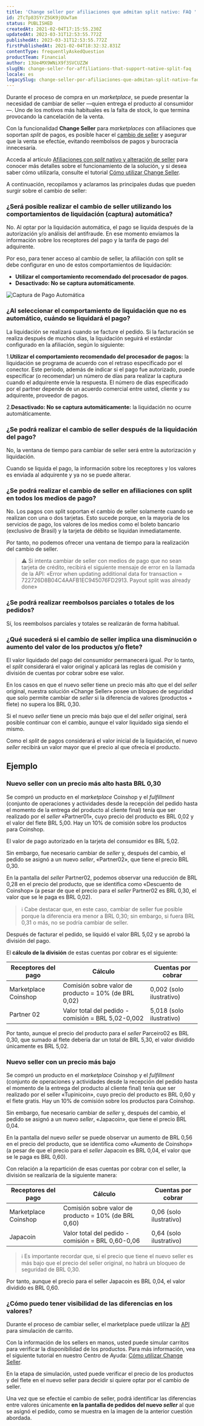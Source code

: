 ```yaml
---
title: 'Change seller por afiliaciones que admitan split nativo: FAQ '
id: 2TcTp83SYrZ5GK9jOUwTam
status: PUBLISHED
createdAt: 2021-02-04T17:15:55.230Z
updatedAt: 2023-03-31T12:53:55.772Z
publishedAt: 2023-03-31T12:53:55.772Z
firstPublishedAt: 2021-02-04T18:32:32.831Z
contentType: frequentlyAskedQuestion
productTeam: Financial
author: 13Ue4MX9WNiX9f3SVCUZZW
slugEN: change-seller-for-affiliations-that-support-native-split-faq
locale: es
legacySlug: change-seller-por-afiliaciones-que-admitan-split-nativo-faq
---
```


Durante el proceso de compra en un *marketplace*, se puede presentar la necesidad de cambiar de seller —quien entrega el producto al consumidor—. Uno de los motivos más habituales es la falta de stock, lo que termina provocando la cancelación de la venta. 

Con la funcionalidad __Change Seller__ para *marketplaces* con afiliaciones que soportan *split* de pagos, es posible hacer el [cambio de seller](https://help.vtex.com/es/tutorial/veja-como-utilizar-o-change-seller--5TBAwO2kOAMw44uyaaQMQO?&utm_source=autocomplete) y asegurar que la venta se efectúe, evitando reembolsos de pagos y burocracia innecesaria.

Acceda al artículo [Afiliaciones con *split* nativo y alteración de seller](https://help.vtex.com/es/announcements/afiliacoes-com-split-nativo-e-alteracao-de-seller?utm_source=newsletter-pt&utm_medium=email-text&utm_campaign=jan-2021%0A%0A) para conocer más detalles sobre el funcionamiento de la solución, y si desea saber cómo utilizarla, consulte el tutorial [Cómo utilizar Change Seller](https://help.vtex.com/es/tutorial/veja-como-utilizar-o-change-seller--5TBAwO2kOAMw44uyaaQMQO?&utm_source=autocomplete).

A continuación, recopilamos y aclaramos las principales dudas que pueden surgir sobre el cambio de seller:

### ¿Será posible realizar el cambio de seller utilizando los comportamientos de liquidación (captura) automática?

No. Al optar por la liquidación automática, el pago se liquida después de la autorización y/o análisis del antifraude. En ese momento enviamos la información sobre los receptores del pago y la tarifa de pago del adquirente. 

Por eso, para tener acceso al cambio de seller, la afiliación con split se debe configurar en uno de estos comportamientos de liquidación:

- __Utilizar el comportamiento recomendado del procesador de pagos__.
- __Desactivado: No se captura automáticamente__.

![Captura de Pago Automática](https://raw.githubusercontent.com/vtexdocs/help-center-content/refs/heads/main/docs/es/faq/Financial/change-seller-por-afiliaciones-que-admitan-split-nativo-faq_1.png)

### ¿Al seleccionar el comportamiento de liquidación que no es automático, cuándo se liquidará el pago?

La liquidación se realizará cuando se facture el pedido. Si la facturación se realiza después de muchos días, la liquidación seguirá el estándar configurado en la afiliación, según lo siguiente:

1.__Utilizar el comportamiento recomendado del procesador de pagos:__ la liquidación se programa de acuerdo con el retraso especificado por el conector. Este periodo, además de indicar si el pago fue autorizado, puede especificar (o recomendar) un número de días para realizar la captura cuando el adquirente envíe la respuesta. El número de días especificado por el partner depende de un acuerdo comercial entre usted, cliente y su adquirente, proveedor de pagos. 

2.__Desactivado: No se captura automáticamente:__ la liquidación no ocurre automáticamente. 

### ¿Se podrá realizar el cambio de seller después de la liquidación del pago?

No, la ventana de tiempo para cambiar de seller será entre la autorización y liquidación. 

Cuando se liquida el pago, la información sobre los receptores y los valores es enviada al adquirente y ya no se puede alterar. 

### ¿Se podrá realizar el cambio de seller en afiliaciones con split en todos los medios de pago?

No. Los pagos con split soportan el cambio de seller solamente cuando se realizan con una o dos tarjetas. Esto sucede porque, en la mayoría de los servicios de pago, los valores de los medios como el boleto bancario (exclusivo de Brasil) y la tarjeta de débito se liquidan inmediatamente. 

Por tanto, no podemos ofrecer una ventana de tiempo para la realización del cambio de seller. 

>⚠️ Si intenta cambiar de seller con medios de pago que no sean tarjeta de crédito, recibirá el siguiente mensaje de error en la llamada de la API: «Error when updating additional data for transaction = 722726D8B04C4AAFB1EC945076FD2913. Payout split was already done»

### ¿Se podrá realizar reembolsos parciales o totales de los pedidos?

Sí, los reembolsos parciales y totales se realizarán de forma habitual. 

### ¿Qué sucederá si el cambio de seller implica una disminución o aumento del valor de los productos y/o flete? 

El valor liquidado del pago del consumidor permanecerá igual. Por lo tanto, el *split* considerará el valor original y aplicará las reglas de comisión y división de cuentas por cobrar sobre ese valor.

En los casos en que el nuevo seller tiene un precio más alto que el del *seller* original, nuestra solución «Change Seller» posee un bloqueo de seguridad que solo permite cambiar de *seller* si la diferencia de valores (productos + flete) no supera los BRL 0,30.

Si el nuevo *seller* tiene un precio más bajo que el del *seller* original, será posible continuar con el cambio, aunque el valor liquidado siga siendo el mismo.

Como el *split* de pagos considerará el valor inicial de la liquidación, el nuevo *seller* recibirá un valor mayor que el precio al que ofrecía el producto.

## Ejemplo

### Nuevo seller con un precio más alto hasta BRL 0,30 

Se compró un producto en el *marketplace* Coinshop y el *fulfillment* (conjunto de operaciones y actividades desde la recepción del pedido hasta el momento de la entrega del producto al cliente final) tenía que ser realizado por el *seller* «Partner01», cuyo precio del producto es BRL 0,02 y el valor del flete BRL 5,00. Hay un 10% de comisión sobre los productos para Coinshop.

El valor de pago autorizado en la tarjeta del consumidor es BRL 5,02.

Sin embargo, fue necesario cambiar de *seller* y, después del cambio, el pedido se asignó a un nuevo *seller*, «Partner02», que tiene el precio BRL 0,30. 

En la pantalla del *seller* Partner02, podemos observar una reducción de BRL 0,28 en el precio del producto, que se identifica como «Descuento de Coinshop» (a pesar de que el precio para el *seller* Partner02 es BRL 0,30, el valor que se le paga es BRL 0,02). 

>ℹ️ Cabe destacar que, en este caso, cambiar de seller fue posible porque la diferencia era menor a BRL 0,30; sin embargo, si fuera BRL 0,31 o más, no se podría cambiar de seller.

Después de facturar el pedido, se liquidó el valor BRL 5,02 y se aprobó la división del pago.

El __cálculo de la división__ de estas cuentas por cobrar es el siguiente: 

| Receptores del pago     | Cálculo     | Cuentas por cobrar     |
| ---------- | ---------- | ---------- |
| Marketplace Coinshop      | Comisión sobre valor de producto = 10% (de BRL 0,02)       | 0,002 (solo ilustrativo)      |
| Partner 02      | Valor total del pedido - comisión = BRL 5,02-0,002       | 5,018 (solo ilustrativo)     |

Por tanto, aunque el precio del producto para el *seller* Parceiro02 es BRL 0,30, que sumado al flete debería dar un total de BRL 5,30, el valor dividido únicamente es BRL 5,02.

### Nuevo seller con un precio más bajo

Se compró un producto en el *marketplace* Coinshop y el *fulfillment* (conjunto de operaciones y actividades desde la recepción del pedido hasta el momento de la entrega del producto al cliente final) tenía que ser realizado por el seller «Tupinicoin», cuyo precio del producto es BRL 0,60 y el flete gratis. Hay un 10% de comisión sobre los productos para Coinshop.

Sin embargo, fue necesario cambiar de *seller* y, después del cambio, el pedido se asignó a un nuevo *seller*, «Japacoin», que tiene el precio BRL 0,04. 

En la pantalla del nuevo *seller* se puede observar un aumento de BRL 0,56 en el precio del producto, que se identifica como «Aumento de Coinshop» (a pesar de que el precio para el *seller* Japacoin es BRL 0,04, el valor que se le paga es BRL 0,60).

Con relación a la repartición de esas cuentas por cobrar con el seller, la división se realizaría de la siguiente manera:

| Receptores del pago     | Cálculo     | Cuentas por cobrar     |
| ---------- | ---------- | ---------- |
| Marketplace Coinshop      | Comisión sobre valor de producto = 10% (de BRL 0,60)       | 0,06 (solo ilustrativo)      |
| Japacoin    | Valor total del pedido - comisión = BRL 0,60-0,06       | 0,64 (solo ilustrativo)     |

>ℹ️ Es importante recordar que, si el precio que tiene el nuevo seller es más bajo que el precio del seller original, no habrá un bloqueo de seguridad de BRL 0,30.

Por tanto, aunque el precio para el seller Japacoin es BRL 0,04, el valor dividido es BRL 0,60. 

### ¿Cómo puedo tener visibilidad de las diferencias en los valores?

Durante el proceso de cambiar seller, el marketplace puede utilizar la [API](https://help.vtex.com/es/tutorial/veja-como-utilizar-o-change-seller--5TBAwO2kOAMw44uyaaQMQO?&utm_source=autocomplete) para simulación de carrito. 

Con la información de los sellers en manos, usted puede simular carritos para verificar la disponibilidad de los productos. Para más información, vea el siguiente tutorial en nuestro Centro de Ayuda: [Cómo utilizar Change Seller](https://help.vtex.com/es/tutorial/veja-como-utilizar-o-change-seller--5TBAwO2kOAMw44uyaaQMQO?&utm_source=autocomplete).

En la etapa de simulación, usted puede verificar el precio de los productos y del flete en el nuevo seller para decidir si quiere optar por el cambio de seller. 

Una vez que se efectúe el cambio de seller, podrá identificar las diferencias entre valores únicamente __en la pantalla de pedidos del nuevo *seller*__ al que se asignó el pedido, como se muestra en la imagen de la anterior cuestión abordada. 

